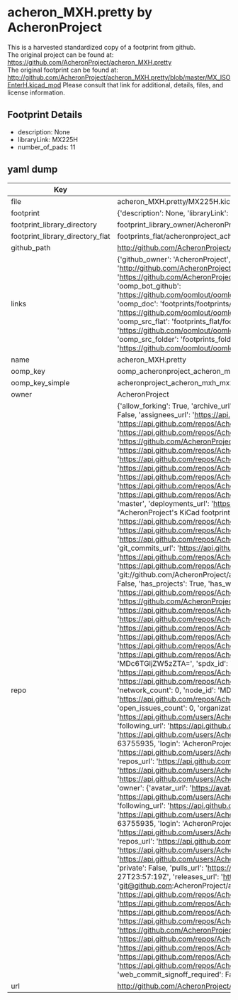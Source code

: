 # acheron_MXH.pretty by AcheronProject  
This is a harvested standardized copy of a footprint from github.  
The original project can be found at:  
https://github.com/AcheronProject/acheron_MXH.pretty  
The original footprint can be found at:
http://github.com/AcheronProject/acheron_MXH.pretty/blob/master/MX_ISOEnterH.kicad_mod
Please consult that link for additional, details, files, and license information.  
## Footprint Details
* description: None  
* libraryLink: MX225H  
* number_of_pads: 11  
## yaml dump  
| Key | Value |  
| --- | --- |  
| file | acheron_MXH.pretty/MX225H.kicad_mod |  
| footprint | {'description': None, 'libraryLink': 'MX225H', 'number_of_pads': 11} |  
| footprint_library_directory | footprint_library_owner/AcheronProject_acheron_MXH.pretty |  
| footprint_library_directory_flat | footprints_flat/acheronproject_acheron_mxh_mx225h/working |  
| github_path | http://github.com/AcheronProject/acheron_MXH.pretty/blob/master/MX225H.kicad_mod |  
| links | {'github_owner': 'AcheronProject', 'github_repo_name': 'acheron_MXH.pretty', 'github_src': 'http://github.com/AcheronProject/acheron_MXH.pretty/blob/master/MX_ISOEnterH.kicad_mod', 'github_src_repo': 'https://github.com/AcheronProject/acheron_MXH.pretty', 'oomp_bot': 'footprints/acheronproject_acheron_mxh_mx225h/working', 'oomp_bot_github': 'https://github.com/oomlout/oomlout_oomp_footprint_bot/tree/main/footprints/acheronproject_acheron_mxh_mx225h/working', 'oomp_doc': 'footprints/footprints/AcheronProject/acheron_MXH/MX225H/working/', 'oomp_doc_github': 'https://github.com/oomlout/oomlout_oomp_footprint_doc/tree/main/footprints/footprints/AcheronProject/acheron_MXH/MX225H/working', 'oomp_src_flat': 'footprints_flat/footprints_flat/acheronproject_acheron_mxh_mx225h/working', 'oomp_src_flat_github': 'https://github.com/oomlout/oomlout_oomp_footprint_src/tree/main/footprints_flat/acheronproject_acheron_mxh_mx225h/working', 'oomp_src_folder': 'footprints_folder/footprints_folder/AcheronProject/acheron_MXH/MX225H/working', 'oomp_src_folder_github': 'https://github.com/oomlout/oomlout_oomp_footprint_src/tree/main/footprints_folder/AcheronProject/acheron_MXH/MX225H/working'} |  
| name | acheron_MXH.pretty |  
| oomp_key | oomp_acheronproject_acheron_mxh_mx225h |  
| oomp_key_simple | acheronproject_acheron_mxh_mx225h |  
| owner | AcheronProject |  
| repo | {'allow_forking': True, 'archive_url': 'https://api.github.com/repos/AcheronProject/acheron_MXH.pretty/{archive_format}{/ref}', 'archived': False, 'assignees_url': 'https://api.github.com/repos/AcheronProject/acheron_MXH.pretty/assignees{/user}', 'blobs_url': 'https://api.github.com/repos/AcheronProject/acheron_MXH.pretty/git/blobs{/sha}', 'branches_url': 'https://api.github.com/repos/AcheronProject/acheron_MXH.pretty/branches{/branch}', 'clone_url': 'https://github.com/AcheronProject/acheron_MXH.pretty.git', 'collaborators_url': 'https://api.github.com/repos/AcheronProject/acheron_MXH.pretty/collaborators{/collaborator}', 'comments_url': 'https://api.github.com/repos/AcheronProject/acheron_MXH.pretty/comments{/number}', 'commits_url': 'https://api.github.com/repos/AcheronProject/acheron_MXH.pretty/commits{/sha}', 'compare_url': 'https://api.github.com/repos/AcheronProject/acheron_MXH.pretty/compare/{base}...{head}', 'contents_url': 'https://api.github.com/repos/AcheronProject/acheron_MXH.pretty/contents/{+path}', 'contributors_url': 'https://api.github.com/repos/AcheronProject/acheron_MXH.pretty/contributors', 'created_at': '2021-03-25T18:04:39Z', 'default_branch': 'master', 'deployments_url': 'https://api.github.com/repos/AcheronProject/acheron_MXH.pretty/deployments', 'description': "AcheronProject's KiCad footprint library for Kailh hotswap MX switch sockets.", 'disabled': False, 'downloads_url': 'https://api.github.com/repos/AcheronProject/acheron_MXH.pretty/downloads', 'events_url': 'https://api.github.com/repos/AcheronProject/acheron_MXH.pretty/events', 'fork': False, 'forks': 0, 'forks_count': 0, 'forks_url': 'https://api.github.com/repos/AcheronProject/acheron_MXH.pretty/forks', 'full_name': 'AcheronProject/acheron_MXH.pretty', 'git_commits_url': 'https://api.github.com/repos/AcheronProject/acheron_MXH.pretty/git/commits{/sha}', 'git_refs_url': 'https://api.github.com/repos/AcheronProject/acheron_MXH.pretty/git/refs{/sha}', 'git_tags_url': 'https://api.github.com/repos/AcheronProject/acheron_MXH.pretty/git/tags{/sha}', 'git_url': 'git://github.com/AcheronProject/acheron_MXH.pretty.git', 'has_discussions': False, 'has_downloads': True, 'has_issues': True, 'has_pages': False, 'has_projects': True, 'has_wiki': True, 'homepage': None, 'hooks_url': 'https://api.github.com/repos/AcheronProject/acheron_MXH.pretty/hooks', 'html_url': 'https://github.com/AcheronProject/acheron_MXH.pretty', 'id': 351530728, 'is_template': False, 'issue_comment_url': 'https://api.github.com/repos/AcheronProject/acheron_MXH.pretty/issues/comments{/number}', 'issue_events_url': 'https://api.github.com/repos/AcheronProject/acheron_MXH.pretty/issues/events{/number}', 'issues_url': 'https://api.github.com/repos/AcheronProject/acheron_MXH.pretty/issues{/number}', 'keys_url': 'https://api.github.com/repos/AcheronProject/acheron_MXH.pretty/keys{/key_id}', 'labels_url': 'https://api.github.com/repos/AcheronProject/acheron_MXH.pretty/labels{/name}', 'language': None, 'languages_url': 'https://api.github.com/repos/AcheronProject/acheron_MXH.pretty/languages', 'license': {'key': 'other', 'name': 'Other', 'node_id': 'MDc6TGljZW5zZTA=', 'spdx_id': 'NOASSERTION', 'url': None}, 'merges_url': 'https://api.github.com/repos/AcheronProject/acheron_MXH.pretty/merges', 'milestones_url': 'https://api.github.com/repos/AcheronProject/acheron_MXH.pretty/milestones{/number}', 'mirror_url': None, 'name': 'acheron_MXH.pretty', 'network_count': 0, 'node_id': 'MDEwOlJlcG9zaXRvcnkzNTE1MzA3Mjg=', 'notifications_url': 'https://api.github.com/repos/AcheronProject/acheron_MXH.pretty/notifications{?since,all,participating}', 'open_issues': 0, 'open_issues_count': 0, 'organization': {'avatar_url': 'https://avatars.githubusercontent.com/u/63755935?v=4', 'events_url': 'https://api.github.com/users/AcheronProject/events{/privacy}', 'followers_url': 'https://api.github.com/users/AcheronProject/followers', 'following_url': 'https://api.github.com/users/AcheronProject/following{/other_user}', 'gists_url': 'https://api.github.com/users/AcheronProject/gists{/gist_id}', 'gravatar_id': '', 'html_url': 'https://github.com/AcheronProject', 'id': 63755935, 'login': 'AcheronProject', 'node_id': 'MDEyOk9yZ2FuaXphdGlvbjYzNzU1OTM1', 'organizations_url': 'https://api.github.com/users/AcheronProject/orgs', 'received_events_url': 'https://api.github.com/users/AcheronProject/received_events', 'repos_url': 'https://api.github.com/users/AcheronProject/repos', 'site_admin': False, 'starred_url': 'https://api.github.com/users/AcheronProject/starred{/owner}{/repo}', 'subscriptions_url': 'https://api.github.com/users/AcheronProject/subscriptions', 'type': 'Organization', 'url': 'https://api.github.com/users/AcheronProject'}, 'owner': {'avatar_url': 'https://avatars.githubusercontent.com/u/63755935?v=4', 'events_url': 'https://api.github.com/users/AcheronProject/events{/privacy}', 'followers_url': 'https://api.github.com/users/AcheronProject/followers', 'following_url': 'https://api.github.com/users/AcheronProject/following{/other_user}', 'gists_url': 'https://api.github.com/users/AcheronProject/gists{/gist_id}', 'gravatar_id': '', 'html_url': 'https://github.com/AcheronProject', 'id': 63755935, 'login': 'AcheronProject', 'node_id': 'MDEyOk9yZ2FuaXphdGlvbjYzNzU1OTM1', 'organizations_url': 'https://api.github.com/users/AcheronProject/orgs', 'received_events_url': 'https://api.github.com/users/AcheronProject/received_events', 'repos_url': 'https://api.github.com/users/AcheronProject/repos', 'site_admin': False, 'starred_url': 'https://api.github.com/users/AcheronProject/starred{/owner}{/repo}', 'subscriptions_url': 'https://api.github.com/users/AcheronProject/subscriptions', 'type': 'Organization', 'url': 'https://api.github.com/users/AcheronProject'}, 'private': False, 'pulls_url': 'https://api.github.com/repos/AcheronProject/acheron_MXH.pretty/pulls{/number}', 'pushed_at': '2022-03-27T23:57:19Z', 'releases_url': 'https://api.github.com/repos/AcheronProject/acheron_MXH.pretty/releases{/id}', 'size': 92, 'ssh_url': 'git@github.com:AcheronProject/acheron_MXH.pretty.git', 'stargazers_count': 3, 'stargazers_url': 'https://api.github.com/repos/AcheronProject/acheron_MXH.pretty/stargazers', 'statuses_url': 'https://api.github.com/repos/AcheronProject/acheron_MXH.pretty/statuses/{sha}', 'subscribers_count': 1, 'subscribers_url': 'https://api.github.com/repos/AcheronProject/acheron_MXH.pretty/subscribers', 'subscription_url': 'https://api.github.com/repos/AcheronProject/acheron_MXH.pretty/subscription', 'svn_url': 'https://github.com/AcheronProject/acheron_MXH.pretty', 'tags_url': 'https://api.github.com/repos/AcheronProject/acheron_MXH.pretty/tags', 'teams_url': 'https://api.github.com/repos/AcheronProject/acheron_MXH.pretty/teams', 'temp_clone_token': None, 'topics': [], 'trees_url': 'https://api.github.com/repos/AcheronProject/acheron_MXH.pretty/git/trees{/sha}', 'updated_at': '2023-01-04T09:04:14Z', 'url': 'https://api.github.com/repos/AcheronProject/acheron_MXH.pretty', 'visibility': 'public', 'watchers': 3, 'watchers_count': 3, 'web_commit_signoff_required': False} |  
| url | http://github.com/AcheronProject/acheron_MXH.pretty |  

